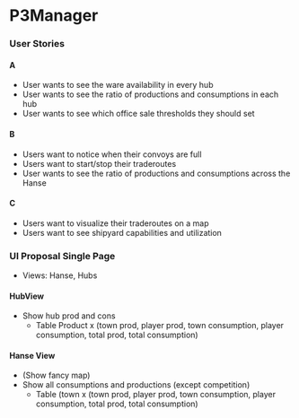 # P3Manager

### User Stories
#### A
- User wants to see the ware availability in every hub
- User wants to see the ratio of productions and consumptions in each hub
- User wants to see which office sale thresholds they should set


#### B
- Users want to notice when their convoys are full
- Users want to start/stop their traderoutes
- User wants to see the ratio of productions and consumptions across the Hanse

#### C
- Users want to visualize their traderoutes on a map
- Users want to see shipyard capabilities and utilization

### UI Proposal Single Page
- Views: Hanse, Hubs

#### HubView
- Show hub prod and cons
    - Table Product x (town prod, player prod, town consumption, player consumption, total prod, total consumption)

#### Hanse View
- (Show fancy map)
- Show all consumptions and productions (except competition)
    - Table (town x (town prod, player prod, town consumption, player consumption, total prod, total consumption)


